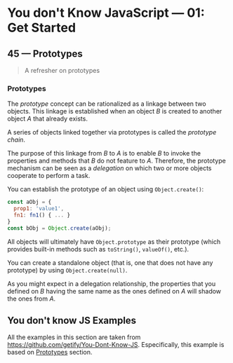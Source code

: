 # You don't Know JavaScript &mdash; 01: Get Started
## 45 &mdash; Prototypes
> A refresher on prototypes

### Prototypes
The *prototype* concept can be rationalized as a linkage between two objects. This linkage is established when an object *B* is created to another object *A* that already exists.

A series of objects linked together via prototypes is called the *prototype chain*.

The purpose of this linkage from *B* to *A* is to enable *B* to invoke the properties and methods that *B* do not feature to *A*. Therefore, the prototype mechanism can be seen as a *delegation* on which two or more objects cooperate to perform a task.

You can establish the prototype of an object using `Object.create()`:

```javascript
const aObj = {
  prop1: 'value1',
  fn1: fn1() { ... }
}
const bObj = Object.create(aObj);
```

All objects will ultimately have `Object.prototype` as their prototype (which provides built-in methods such as `toString()`, `valueOf()`, etc.). 

You can create a standalone object (that is, one that does not have any prototype) by using `Object.create(null)`.

As you might expect in a delegation relationship, the properties that you defined on *B* having the same name as the ones defined on *A* will shadow the ones from *A*.

## You don't know JS Examples
All the examples in this section are taken from https://github.com/getify/You-Dont-Know-JS.
Especifically, this example is based on [Prototypes](https://github.com/getify/You-Dont-Know-JS/blob/2nd-ed/get-started/ch3.md#prototypes) section.
